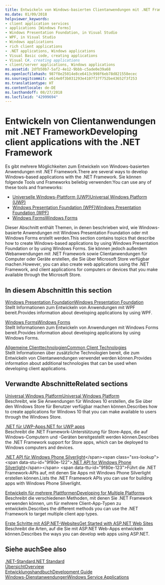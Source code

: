 ```yaml
---
title: Entwickeln von Windows-basierten Clientanwendungen mit .NET Framework
ms.date: 01/09/2018
helpviewer_keywords:
- client application services
- applications [Windows Forms]
- Windows Presentation Foundation, in Visual Studio
- WPF, in Visual Studio
- Windows applications
- rich client applications
- .NET applications, Windows applications
- Visual Basic code, creating applications
- Visual C#, creating applications
- client/server applications, Windows applications
ms.assetid: 2dfb50b7-5af2-4e12-9bbb-c5ade0e39a68
ms.openlocfilehash: 987f8e25014e8ce6413c998f6eb78d821558ecec
ms.sourcegitcommit: e614e0f3b031293e4107f37f752be43652f3f253
ms.translationtype: HT
ms.contentlocale: de-DE
ms.lasthandoff: 08/27/2018
ms.locfileid: "42999694"
---
```

# <a name="developing-client-applications-with-the-net-framework"></a><span data-ttu-id="9f80e-102">Entwickeln von Clientanwendungen mit .NET Framework</span><span class="sxs-lookup"><span data-stu-id="9f80e-102">Developing client applications with the .NET Framework</span></span>

<span data-ttu-id="9f80e-103">Es gibt mehrere Möglichkeiten zum Entwickeln von Windows-basierten Anwendungen mit .NET Framework.</span><span class="sxs-lookup"><span data-stu-id="9f80e-103">There are several ways to develop Windows-based applications with the .NET Framework.</span></span> <span data-ttu-id="9f80e-104">Sie können folgende Tools und Frameworks beliebig verwenden:</span><span class="sxs-lookup"><span data-stu-id="9f80e-104">You can use any of these tools and frameworks:</span></span> 

* [<span data-ttu-id="9f80e-105">Universelle Windows-Plattform (UWP)</span><span class="sxs-lookup"><span data-stu-id="9f80e-105">Universal Windows Platform (UWP)</span></span>](https://developer.microsoft.com/windows/apps)
* [<span data-ttu-id="9f80e-106">Windows Presentation Foundation (WPF)</span><span class="sxs-lookup"><span data-stu-id="9f80e-106">Windows Presentation Foundation (WPF)</span></span>](../../docs/framework/wpf/index.md)
* [<span data-ttu-id="9f80e-107">Windows Forms</span><span class="sxs-lookup"><span data-stu-id="9f80e-107">Windows Forms</span></span>](../../docs/framework/winforms/index.md)

<span data-ttu-id="9f80e-108">Dieser Abschnitt enthält Themen, in denen beschrieben wird, wie Windows-basierte Anwendungen mit Windows Presentation Foundation oder mit Windows Forms erstellt werden.</span><span class="sxs-lookup"><span data-stu-id="9f80e-108">This section contains topics that describe how to create Windows-based applications by using Windows Presentation Foundation or by using Windows Forms.</span></span> <span data-ttu-id="9f80e-109">Sie können jedoch außerdem Webanwendungen mit .NET Framework sowie Clientanwendungen für Computer oder Geräte erstellen, die Sie über Microsoft Store verfügbar machen.</span><span class="sxs-lookup"><span data-stu-id="9f80e-109">However, you can also create web applications using the .NET Framework, and client applications for computers or devices that you make available through the Microsoft Store.</span></span>
 
## <a name="in-this-section"></a><span data-ttu-id="9f80e-110">In diesem Abschnitt</span><span class="sxs-lookup"><span data-stu-id="9f80e-110">In this section</span></span>

[<span data-ttu-id="9f80e-111">Windows Presentation Foundation</span><span class="sxs-lookup"><span data-stu-id="9f80e-111">Windows Presentation Foundation</span></span>](../../docs/framework/wpf/index.md)  
<span data-ttu-id="9f80e-112">Stellt Informationen zum Entwickeln von Anwendungen mit WPF bereit.</span><span class="sxs-lookup"><span data-stu-id="9f80e-112">Provides information about developing applications by using WPF.</span></span>

[<span data-ttu-id="9f80e-113">Windows Forms</span><span class="sxs-lookup"><span data-stu-id="9f80e-113">Windows Forms</span></span>](../../docs/framework/winforms/index.md)  
<span data-ttu-id="9f80e-114">Stellt Informationen zum Entwickeln von Anwendungen mit Windows Forms bereit.</span><span class="sxs-lookup"><span data-stu-id="9f80e-114">Provides information about developing applications by using Windows Forms.</span></span>

[<span data-ttu-id="9f80e-115">Allgemeine Clienttechnologien</span><span class="sxs-lookup"><span data-stu-id="9f80e-115">Common Client Technologies</span></span>](../../docs/framework/common-client-technologies/index.md)  
<span data-ttu-id="9f80e-116">Stellt Informationen über zusätzliche Technologien bereit, die zum Entwickeln von Clientanwendungen verwendet werden können.</span><span class="sxs-lookup"><span data-stu-id="9f80e-116">Provides information about additional technologies that can be used when developing client applications.</span></span>

## <a name="related-sections"></a><span data-ttu-id="9f80e-117">Verwandte Abschnitte</span><span class="sxs-lookup"><span data-stu-id="9f80e-117">Related sections</span></span>

[<span data-ttu-id="9f80e-118">Universal Windows Platform</span><span class="sxs-lookup"><span data-stu-id="9f80e-118">Universal Windows Platform</span></span>](https://developer.microsoft.com/windows/apps)  
<span data-ttu-id="9f80e-119">Beschreibt, wie Sie Anwendungen für Windows 10 erstellen, die Sie über den Windows Store für Benutzer verfügbar machen können.</span><span class="sxs-lookup"><span data-stu-id="9f80e-119">Describes how to create applications for Windows 10 that you can make available to users through the Windows Store.</span></span>

[<span data-ttu-id="9f80e-120">.NET für UWP-Apps</span><span class="sxs-lookup"><span data-stu-id="9f80e-120">.NET for UWP apps</span></span>](https://msdn.microsoft.com/library/windows/apps/mt185501.aspx)  
<span data-ttu-id="9f80e-121">Beschreibt die .NET Framework-Unterstützung für Store-Apps, die auf Windows-Computern und -Geräten bereitgestellt werden können.</span><span class="sxs-lookup"><span data-stu-id="9f80e-121">Describes the .NET Framework support for Store apps, which can be deployed to Windows computers and devices.</span></span>

<span data-ttu-id="9f80e-122">[.NET API für Windows Phone Silverlight](https://docs.microsoft.com/previous-versions/windows/apps/jj207211\(v=vs.105\))</span><span class="sxs-lookup"><span data-stu-id="9f80e-122">[.NET API for Windows Phone Silverlight](https://docs.microsoft.com/previous-versions/windows/apps/jj207211\(v=vs.105\))</span></span>  
<span data-ttu-id="9f80e-123">Führt die .NET Framework-APIs auf, mit denen Sie Apps mit Windows Phone Silverlight erstellen können.</span><span class="sxs-lookup"><span data-stu-id="9f80e-123">Lists the .NET Framework APIs you can use for building apps with Windows Phone Silverlight.</span></span>
  
[<span data-ttu-id="9f80e-124">Entwickeln für mehrere Plattformen</span><span class="sxs-lookup"><span data-stu-id="9f80e-124">Developing for Multiple Platforms</span></span>](../../docs/standard/cross-platform/index.md)  
<span data-ttu-id="9f80e-125">Beschreibt die verschiedenen Methoden, mit denen Sie .NET Framework verwenden können, um für mehrere Client-App-Typen zu entwickeln.</span><span class="sxs-lookup"><span data-stu-id="9f80e-125">Describes the different methods you can use the .NET Framework to target multiple client app types.</span></span>

[<span data-ttu-id="9f80e-126">Erste Schritte mit ASP.NET-Websites</span><span class="sxs-lookup"><span data-stu-id="9f80e-126">Get Started with ASP.NET Web Sites</span></span>](http://www.asp.net/get-started/websites)  
<span data-ttu-id="9f80e-127">Beschreibt die Arten, auf die Sie mit ASP.NET Web-Apps entwickeln können.</span><span class="sxs-lookup"><span data-stu-id="9f80e-127">Describes the ways you can develop web apps using ASP.NET.</span></span>

## <a name="see-also"></a><span data-ttu-id="9f80e-128">Siehe auch</span><span class="sxs-lookup"><span data-stu-id="9f80e-128">See also</span></span>

[<span data-ttu-id="9f80e-129">.NET-Standard</span><span class="sxs-lookup"><span data-stu-id="9f80e-129">.NET Standard</span></span>](../../docs/standard/net-standard.md)  
[<span data-ttu-id="9f80e-130">Übersicht</span><span class="sxs-lookup"><span data-stu-id="9f80e-130">Overview</span></span>](../../docs/framework/get-started/overview.md)  
[<span data-ttu-id="9f80e-131">Entwicklungshandbuch</span><span class="sxs-lookup"><span data-stu-id="9f80e-131">Development Guide</span></span>](../../docs/framework/development-guide.md)  
[<span data-ttu-id="9f80e-132">Windows-Dienstanwendungen</span><span class="sxs-lookup"><span data-stu-id="9f80e-132">Windows Service Applications</span></span>](../../docs/framework/windows-services/index.md)  
